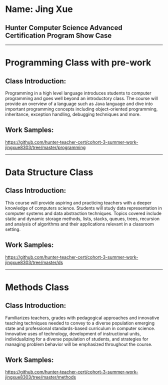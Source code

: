 # Name: Jing Xue 
## Hunter Computer Science Advanced Certification Program Show Case
- - -
# Programming Class with pre-work
## Class Introduction:
Programming in a high level language introduces students to computer programming and goes well beyond an introductory class. The course will provide an overview of a language such as Java language and dive into important programming concepts including object-oriented programming, inheritance, exception handling, debugging techniques and more.

## Work Samples: 
https://github.com/hunter-teacher-cert/cohort-3-summer-work-jingxue8303/tree/master/programming
- - -

# Data Structure Class
## Class Introduction:
This course will provide aspiring and practicing teachers with a deeper knowledge of computers science. Students will study data representation in computer systems and data abstraction techniques. Topics covered include static and dynamic storage methods, lists, stacks, queues, trees, recursion and analysis of algorithms and their applications relevant in a classroom setting.

## Work Samples: 
https://github.com/hunter-teacher-cert/cohort-3-summer-work-jingxue8303/tree/master/ds
- - -

# Methods Class

## Class Introduction:
Familiarizes teachers, grades with pedagogical approaches and innovative teaching techniques needed to convey to a diverse population emerging state and professional standards-based curriculum in computer science. Innovative uses of technology, development of instructional units, individualizing for a diverse population of students, and strategies for managing problem behavior will be emphasized throughout the course.

## Work Samples:
https://github.com/hunter-teacher-cert/cohort-3-summer-work-jingxue8303/tree/master/methods
